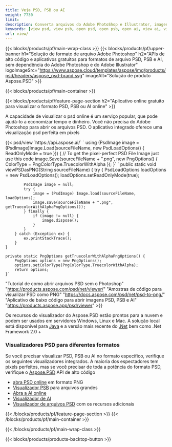 ```yaml
---
title: Veja PSD, PSB ou AI
weight: 7730
limit: 
description: Converta arquivos do Adobe PhotoShop e Illustrator, imagens e outros formatos
keywords: [view psd, view psb, open psd, open psb, open ai, view ai, view image, open photoshop file, open illustrator file]
url: view/
---
```


{{< blocks/products/pf/main-wrap-class >}}
{{< blocks/products/pf/upper-banner h1="Solução de formato de arquivo Adobe Photoshop" h2="APIs de alto código e aplicativos gratuitos para formatos de arquivo PSD, PSB e AI, sem dependência do Adobe Photoshop e do Adobe Illustrator" logoImageSrc="https://www.aspose.cloud/templates/aspose/img/products/psd/headers/aspose_psd-brand.svg" imageAlt="Solução de produto Aspose.PSD" >}}

{{< blocks/products/pf/main-container >}}

{{< blocks/products/pf/feature-page-section h2="Aplicativo online gratuito para visualizar o formato PSD, PSB ou AI online" >}}
<p>A capacidade de visualizar o psd online é um serviço popular, que pode ajudá-lo a economizar tempo e dinheiro. Você não precisa do Adobe Photoshop para abrir os arquivos PSD. O aplicativo integrado oferece uma visualização psd perfeita em pixels</p>
{{< psd/view `https://api.aspose.ai/` 
`    using (PsdImage image = (PsdImage)Image.Load(sourceFileName, new PsdLoadOptions() { ReadOnlyMode = true }))
    {
        // To get the pixel-perfect PSD File Image just use this code
        image.Save(sourceFileName + ".png",  new PngOptions() {  ColorType = PngColorType.TruecolorWithAlpha });
    }` 
	`    public static void viewPSDasPNG(String sourceFileName) {
        try {
            PsdLoadOptions loadOptions = new PsdLoadOptions();
            loadOptions.setReadOnlyMode(true);
            
            PsdImage image = null;
            try {
                image = (PsdImage) Image.load(sourceFileName, loadOptions);
                image.save(sourceFileName + ".png", getTruecolorWithAlphaPngOptions());
            } finally {
                if (image != null) {
                    image.dispose();
                }
            }
        } catch (Exception ex) {
            ex.printStackTrace();
        }
    }
    
    private static PngOptions getTruecolorWithAlphaPngOptions() {
        PngOptions options = new PngOptions();
        options.setColorType(PngColorType.TruecolorWithAlpha);
        return options;
    }` 
"Tutorial de como abrir arquivos PSD sem o Photoshop" "https://products.aspose.com/psd/net/viewer/" 
"Amostras de código para visualizar PSD como PNG"  "https://docs.aspose.com/psd/net/psd-to-png/" 
"Aplicativo de baixo código para abrir imagens PSD, PSB e AI" "https://products.aspose.app/psd/viewer" >}}
<p>Os recursos do visualizador do Aspose.PSD estão prontos para a nuvem e podem ser usados em servidores Windows, Linux e Mac. A solução local está disponível para <a href="https://products.aspose.com/psd/java/">Java</a> e a versão mais recente do <a href="https://products.aspose.com/psd/net/">.Net</a> bem como .Net Framework 2.0 +</p>

<h3 class="headingpdleft">Visualizadores PSD para diferentes formatos</h3>
<p>Se você precisar visualizar PSD, PSB ou AI no formato específico, verifique os seguintes visualizadores integrados. A maioria dos espectadores tem pixels perfeitos, mas se você precisar de toda a potência do formato PSD, verifique o <a href="/psd/">Aspose.PSD</a> API de alto código</p>
<ul>
<li><a href="open-psd-online">abra PSD online</a> em formato PNG</li>
<li><a href="psb">Visualizador PSB</a> para arquivos grandes</li>
<li><a href="open-ai-online">Abra a AI online</a></li>
<li><a href="ai">Visualizador de AI</a></li>
<li><a href="/psd/view/psd-file-viewer">Visualizador de arquivos PSD</a> com os recursos adicionais</li>
</ul>

{{< /blocks/products/pf/feature-page-section >}}
{{< /blocks/products/pf/main-container >}}


{{< /blocks/products/pf/main-wrap-class >}}

{{< blocks/products/products-backtop-button >}}

